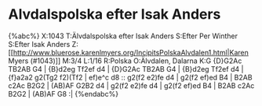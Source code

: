 # Alvdalspolska efter Isak Anders

{%abc%}
X:1043
T:Älvdalspolska efter Isak Anders
S:Efter Per Winther
S:Efter Isak Anders
Z:[[http://www.bluerose.karenlmyers.org/IncipitsPolskaAlvdalen1.html|Karen Myers (#1043)]]
M:3/4
L:1/16
R:Polska
O:Älvdalen, Dalarna
K:G
{D}G2Ac TB2AB G4 | {B}d2eg Tf2ef d4 | {D}G2Ac TB2AB G4 | {B}d2eg Tf2ef d4 |
{f}a2a2 g2(Tg2 f2)(Tf2 | ef)e^c d8 :: g2(f2 e2)fe d4 | g2(f2 ef)ed B4 | B2AB c2Ac B2G2 |
(AB)AF G2B2 d4 | g2(f2 e2)fe d4 | g2(f2 ef)ed B4 | B2AB c2Ac B2G2 | (AB)AF G8 :|
{%endabc%}

